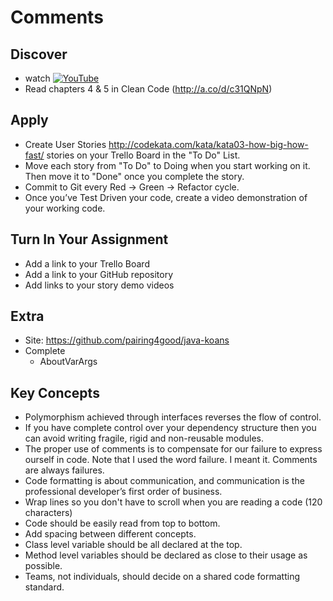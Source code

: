 # Comments

## Discover
-  watch [![YouTube](https://i.ytimg.com/vi/K0uleV1sC4E/default.jpg)](https://www.youtube.com/watch?v=K0uleV1sC4E)
- Read chapters 4 & 5 in Clean Code (http://a.co/d/c31QNpN)

## Apply
- Create User Stories http://codekata.com/kata/kata03-how-big-how-fast/ stories on your Trello Board in the "To Do" List.
- Move each story from "To Do" to Doing when you start working on it. Then move it to "Done" once you complete the story.
- Commit to Git every Red -> Green -> Refactor cycle.
- Once you’ve Test Driven your code, create a video demonstration of your working code.

## Turn In Your Assignment
- Add a link to your Trello Board
- Add a link to your GitHub repository
- Add links to your story demo videos

## Extra
- Site: https://github.com/pairing4good/java-koans
- Complete
  - AboutVarArgs
  
## Key Concepts
- Polymorphism achieved through interfaces reverses the flow of control.
- If you have complete control over your dependency structure then you can avoid writing fragile, rigid and non-reusable modules.
- The proper use of comments is to compensate for our failure to express ourself in code. Note that I used the word failure. I meant it. Comments are always failures.
- Code formatting is about communication, and communication is the professional developer’s first order of business.
- Wrap lines so you don't have to scroll when you are reading a code (120 characters)
- Code should be easily read from top to bottom.
- Add spacing between different concepts.
- Class level variable should be all declared at the top.
- Method level variables should be declared as close to their usage as possible.
- Teams, not individuals, should decide on a shared code formatting standard.
